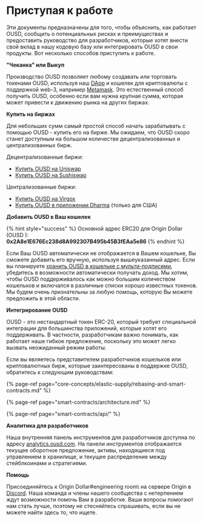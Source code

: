 # Приступая к работе

Эти документы предназначены для того, чтобы объяснить, как работает OUSD, сообщить о потенциальных рисках и преимуществах и предоставить руководство для разработчиков, которые хотят внести свой вклад в нашу кодовую базу или интегрировать OUSD в свои продукты. Вот несколько способов приступить к работе.

**"Чеканка" или Выкуп**

Производство OUSD позволяет любому создавать или торговать токенами OUSD, используя наш [DApp](www.ousd.com) и кошелек для криптовалюты с поддержкой web-3, например [Metamask](https://www.metamask.io). Это естественный способ получить OUSD, особенно если вам нужна крупная сумма, которая может привести к движению рынка на других биржах.

**Купить на биржах**

Для небольших сумм самый простой способ начать зарабатывать с помощью OUSD - купить его на бирже. Мы ожидаем, что OUSD скоро станет доступным на большом количестве децентрализованных и централизованных бирж.

Децентрализованные биржи:

* [Купить OUSD на Uniswap](https://app.uniswap.org/#/swap?inputCurrency=0xdac17f958d2ee523a2206206994597c13d831ec7&outputCurrency=0x2A8e1E676Ec238d8A992307B495b45B3fEAa5e86)
* [Купить OUSD на Sushiswap](https://exchange.sushiswapclassic.org/#/swap?inputCurrency=0xdac17f958d2ee523a2206206994597c13d831ec7&outputCurrency=0x2a8e1e676ec238d8a992307b495b45b3feaa5e86)

Централизованные биржи:

* [Купить OUSD на Virgox](https://virgox.com/exchange/141)
* [Купить OUSD в приложении Dharma](https://www.dharma.io/) \(только для США\)

**Добавить OUSD в Ваш кошелек**

{% hint style="success" %}
Основной адрес ERC20 для Origin Dollar \(OUSD \):   
**0x2A8e1E676Ec238d8A992307B495b45B3fEAa5e86**
{% endhint %}

Если Ваш OUSD автоматически не отображается в Вашем кошельке, Вы сможете добавить его вручную, используя вышеуказанный адрес. Если вы планируете [хранить OUSD в кошельке с мульти-подписями](core-concepts/elastic-supply/rebasing-and-smart-contracts.md), убедитесь в возможности автоматически получать доход. Мы хотим, чтобы OUSD поддерживалось как можно большим количеством кошельков и включался в различные списки хорошо известных токенов. Мы будем очень признательны за любую помощь, которую Вы можете предложить в этой области.

**Интегрирование OUSD**

OUSD - это нестандартный токен ERC-20, который требует специальной интеграции для большинства приложений, которые хотят его поддерживать. В частности, разработчикам важно понимать, как работает наше гибкое предложение, поскольку это может легко вызвать неожиданный режим работы.

Если вы являетесь представителем разработчиков кошельков или криптовалютных бирж, которые заинтересованы в поддержке OUSD, обратитесь к следующим руководствам:

{% page-ref page="core-concepts/elastic-supply/rebasing-and-smart-contracts.md" %}

{% page-ref page="smart-contracts/architecture.md" %}

{% page-ref page="smart-contracts/api/" %}

**Аналитика для разработчиков**

Наша внутренняя панель инструментов для разработчиков доступна по адресу [analytics.ousd.com](https://analytics.ousd.com). На панели инструментов отображается текущее оборотное предложение, активы, находящиеся под управлением в хранилище, и текущее распределение между стейблкоинами и стратегиями.

**Помощь**

Присоединяйтесь к Origin Dollar\#engineering room\ на сервере Origin в [Discord](www.originprotocol.com/discord).  Наша команда и члены нашего сообщества с нетерпением ждут возможности помочь Вам в разработке. Ваши вопросы помогают нам стать лучше, поэтому не стесняйтесь спрашивать, если вы не можете найти здесь то, что ищете.

